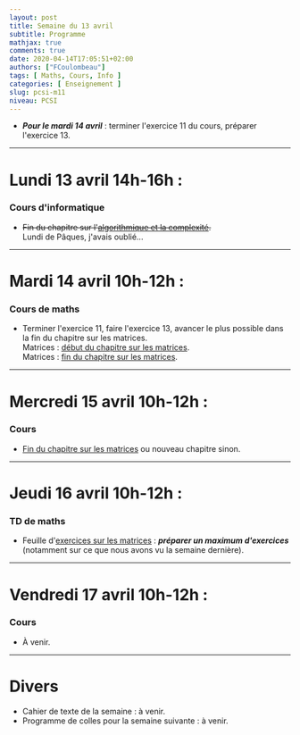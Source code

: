 ```yaml
---
layout: post
title: Semaine du 13 avril
subtitle: Programme
mathjax: true
comments: true
date: 2020-04-14T17:05:51+02:00
authors: ["FCoulombeau"]
tags: [ Maths, Cours, Info ]
categories: [ Enseignement ]
slug: pcsi-m11
niveau: PCSI
---
```


- **_Pour le mardi 14 avril_** : terminer l'exercice 11 du cours, préparer l'exercice 13.

---

# Lundi 13 avril 14h-16h :
### Cours d'informatique

- ~~Fin du chapitre sur l'[algorithmique et la complexité](https://fcoulombeau.github.io/cours/PCSI-Info-30032020.pdf).~~  
  Lundi de Pâques, j'avais oublié...
  
---

# Mardi 14 avril 10h-12h :
### Cours de maths
- Terminer l'exercice 11, faire l'exercice 13, avancer le plus possible dans la fin du chapitre sur les matrices.  
  Matrices : [début du chapitre sur les matrices](https://fcoulombeau.github.io/cours/PCSI-Cours-09042020.pdf).  
  Matrices : [fin du chapitre sur les matrices](https://fcoulombeau.github.io/cours/PCSI-Cours-10042020.pdf).

---

# Mercredi 15 avril 10h-12h : 

### Cours

- [Fin du chapitre sur les matrices](https://fcoulombeau.github.io/cours/PCSI-Cours-10042020.pdf) ou nouveau chapitre sinon.

---

# Jeudi 16 avril 10h-12h : 
### TD de maths

- Feuille d'[exercices sur les matrices](https://fcoulombeau.github.io/cours/PCSI-Exo-09042020.pdf) : **_préparer un maximum d'exercices_** (notamment sur ce que nous avons vu la semaine dernière).

---

# Vendredi 17 avril 10h-12h : 
### Cours

- À venir.

---

# Divers

- Cahier de texte de la semaine : à venir.
- Programme de colles pour la semaine suivante : à venir.